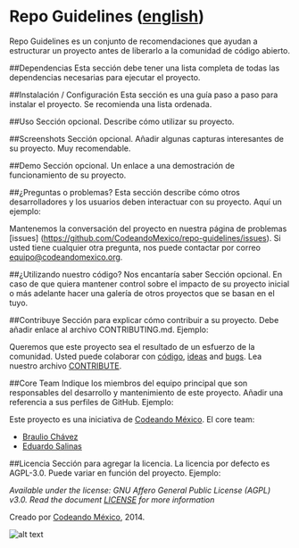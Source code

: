 Repo Guidelines ([english](/README.md))
============

Repo Guidelines es un conjunto de recomendaciones que ayudan a estructurar un proyecto antes de liberarlo a la comunidad de código abierto.

##Dependencias
Esta sección debe tener una lista completa de todas las dependencias necesarias para ejecutar el proyecto.

##Instalación / Configuración 
Esta sección es una guía paso a paso para instalar el proyecto. Se recomienda una lista ordenada.

##Uso 
Sección opcional. Describe cómo utilizar su proyecto.

##Screenshots
Sección opcional. Añadir algunas capturas interesantes de su proyecto. Muy recomendable.

##Demo
Sección opcional. Un enlace a una demostración de funcionamiento de su proyecto.

##¿Preguntas o problemas? 
Esta sección describe cómo otros desarrolladores y los usuarios deben interactuar con su proyecto. Aquí un ejemplo:

Mantenemos la conversación del proyecto en nuestra página de problemas [issues] (https://github.com/CodeandoMexico/repo-guidelines/issues). Si usted tiene cualquier otra pregunta, nos puede contactar por correo <equipo@codeandomexico.org>.

##¿Utilizando nuestro código? Nos encantaría saber 
Sección opcional. En caso de que quiera mantener control sobre el impacto de su proyecto inicial o más adelante hacer una galería de otros proyectos que se basan en el tuyo.

##Contribuye
Sección para explicar cómo contribuir a su proyecto. Debe añadir enlace al archivo CONTRIBUTING.md. Ejemplo:

Queremos que este proyecto sea el resultado de un esfuerzo de la comunidad. Usted puede colaborar con [código](https://github.com/CodeandoMexico/repo-guidelines/pulls), [ideas](https://github.com/CodeandoMexico/repo-guidelines/issues) and [bugs](https://github.com/CodeandoMexico/repo-guidelines/issues). Lea nuestro archivo [CONTRIBUTE](/CONTRIBUTE.md).

##Core Team
Indique los miembros del equipo principal que son responsables del desarrollo y mantenimiento de este proyecto. Añadir una referencia a sus perfiles de GitHub. Ejemplo:

Este proyecto es una iniciativa de [Codeando México](http://www.codeandomexico.org).
El core team:
- [Braulio Chávez](https://github.com/HackerOfDreams)
- [Eduardo Salinas](https://github.com/lalo)

##Licencia
Sección para agregar la licencia. La licencia por defecto es AGPL-3.0. Puede variar en función del proyecto. Ejemplo:

_Available under the license: GNU Affero General Public License (AGPL) v3.0. Read the document [LICENSE](/LICENSE) for more information_

Creado por [Codeando México](http://www.codeandomexico.org), 2014.

![alt text](http://blog.codeandomexico.org/images/logo.png "Codeando México")
